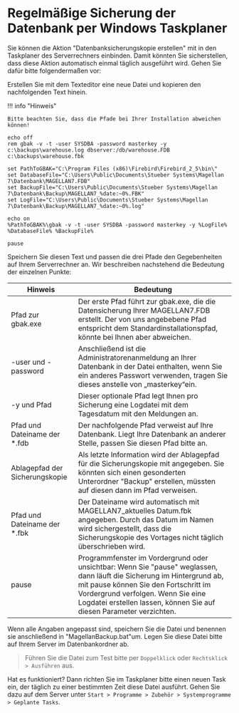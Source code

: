 # Regelmäßige Sicherung der Datenbank per Windows Taskplaner

Sie können die Aktion "Datenbanksicherungskopie erstellen" mit in den Taskplaner des Serverrechners einbinden. Damit könnten Sie sicherstellen, dass diese Aktion automatisch einmal täglich ausgeführt wird. Gehen Sie dafür bitte folgendermaßen vor:

Erstellen Sie mit dem Texteditor eine neue Datei und kopieren den nachfolgenden Text hinein.

!!! info "Hinweis"

    Bitte beachten Sie, dass die Pfade bei Ihrer Installation abweichen können!

```
echo off
rem gbak -v -t -user SYSDBA -password masterkey -y c:\backups\warehouse.log dbserver:/db/warehouse.FDB c:\backups\warehouse.fbk

set PathToGBAK="C:\Program Files (x86)\Firebird\Firebird_2_5\bin\"
set DatabaseFile="C:\Users\Public\Documents\Stueber Systems\Magellan 7\Datenbank\MAGELLAN7.FDB"
set BackupFile="C:\Users\Public\Documents\Stueber Systems\Magellan 7\Datenbank\Backup\MAGELLAN7_%date:~0%.FBK"
set LogFile="C:\Users\Public\Documents\Stueber Systems\Magellan 7\Datenbank\Backup\MAGELLAN7_%date:~0%.log"

echo on
%PathToGBAK%\gbak -v -t -user SYSDBA -password masterkey -y %LogFile% %DatabaseFile% %BackupFile%

pause
```

Speichern Sie diesen Text und passen die drei Pfade den Gegebenheiten auf Ihrem Serverrechner an. Wir beschreiben nachstehend die Bedeutung der einzelnen Punkte:

| Hinweis | Bedeutung |
| --- | --- |
| Pfad zur gbak.exe | Der erste Pfad führt zur gbak.exe, die die Datensicherung Ihrer MAGELLAN7.FDB erstellt. Der von uns angebebene Pfad entspricht dem Standardinstallationspfad, könnte bei Ihnen aber abweichen. |
| -user und -password | Anschließend ist die Administratorenanmeldung an Ihrer Datenbank in der Datei enthalten, wenn Sie ein anderes Passwort verwenden, tragen Sie dieses anstelle von „masterkey“ein. |
| -y und Pfad | Dieser optionale Pfad legt Ihnen pro Sicherung eine Logdatei mit dem Tagesdatum mit den Meldungen an. |
| Pfad und Dateiname der \*.fdb | Der nachfolgende Pfad verweist auf Ihre Datenbank. Liegt Ihre Datenbank an anderer Stelle, passen Sie diesen Pfad bitte an. |
| Ablagepfad der Sicherungskopie | Als letzte Information wird der Ablagepfad für die Sicherungskopie mit angegeben. Sie könnten sich einen gesonderten Unterordner "Backup" erstellen, müssten auf diesen dann im Pfad verweisen. |
| Pfad und Dateiname der \*.fbk | Der Dateiname wird automatisch mit MAGELLAN7\_aktuelles Datum.fbk angegeben. Durch das Datum im Namen wird sichergestellt, dass die Sicherungskopie des Vortages nicht täglich überschrieben wird. |
| pause | Programmfenster im Vordergrund oder unsichtbar: Wenn Sie "pause" weglassen, dann läuft die Sicherung im Hintergrund ab, mit pause können Sie den Fortschritt im Vordergrund verfolgen. Wenn Sie eine Logdatei erstellen lassen, können Sie auf diesen Parameter verzichten. |

Wenn alle Angaben angepasst sind, speichern Sie die Datei und benennen sie anschließend in "MagellanBackup.bat"um. Legen Sie diese Datei bitte auf Ihrem Server im Datenbankordner ab.


> Führen Sie die Datei zum Test bitte per `Doppelklick` oder `Rechtsklick > Ausführen` aus.

Hat es funktioniert? Dann richten Sie im Taskplaner bitte einen neuen Task ein, der täglich zu einer bestimmten Zeit diese Datei ausführt. Gehen Sie dazu auf dem Server unter `Start > Programme > Zubehör > Systemprogramme > Geplante Tasks`.

